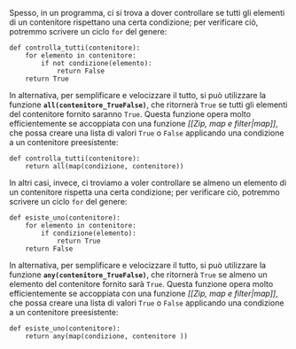 Spesso, in un programma, ci si trova a dover controllare se tutti gli elementi di un contenitore rispettano una certa condizione; per verificare ciò, potremmo scrivere un ciclo `for` del genere:
```
def controlla_tutti(contenitore):
	for elemento in contenitore:
		if not condizione(elemento):
			return False
	return True
```
In alternativa, per semplificare e velocizzare il tutto, si può utilizzare la funzione **`all(contenitore_TrueFalse)`**, che ritornerà `True` se tutti gli elementi del contenitore fornito saranno `True`. Questa funzione opera molto efficientemente se accoppiata con una funzione *[[Zip, map e filter|map]]*, che possa creare una lista di valori `True` o `False` applicando una condizione a un contenitore preesistente:
```
def controlla_tutti(contenitore):
	return all(map(condizione, contenitore))
```
In altri casi, invece, ci troviamo a voler controllare se almeno un elemento di un contenitore rispetta una certa condizione; per verificare ciò, potremmo scrivere un ciclo `for` del genere:
```
def esiste_uno(contenitore):
	for elemento in contenitore:
		if condizione(elemento):
			return True
	return False
```
In alternativa, per semplificare e velocizzare il tutto, si può utilizzare la funzione **`any(contenitore_TrueFalse)`**, che ritornerà `True` se almeno un elemento del contenitore fornito sarà `True`. Questa funzione opera molto efficientemente se accoppiata con una funzione *[[Zip, map e filter|map]]*, che possa creare una lista di valori `True` o `False` applicando una condizione a un contenitore preesistente:
```
def esiste_uno(contenitore):
	return any(map(condizione, contenitore ))
```